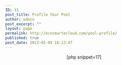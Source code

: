 ```yaml
---
ID: 11
post_title: Profile Your Pool
author: admin
post_excerpt: ""
layout: page
permalink: http://ecosmartecloud.com/pool-profile/
published: true
post_date: 2013-05-09 16:13:47
---
```

<?php
error_reporting(E_ERROR | E_PARSE);
?>

<center>
[php snippet=17]</center>